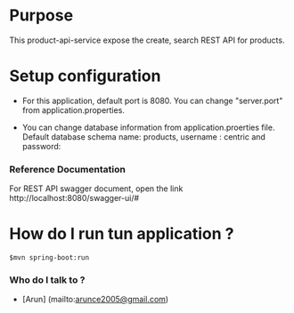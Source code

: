 # Purpose
This product-api-service expose the create, search REST API for products.

# Setup configuration
* For this application, default port is 8080. You can change "server.port" from application.properties.

* You can change database information from application.proerties file. Default database schema name: products, username : centric and password: 

### Reference Documentation
For REST API swagger document, open the link http://localhost:8080/swagger-ui/#

# How do I run tun application ?
```
$mvn spring-boot:run
```

### Who do I talk to ? ####
* [Arun] (mailto:arunce2005@gmail.com)
